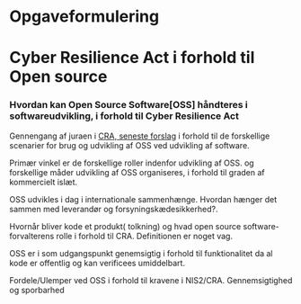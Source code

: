 # Opgaveformulering
# Cyber Resilience Act i forhold til Open source 
### Hvordan kan Open Source Software[OSS] håndteres i softwareudvikling, i forhold til Cyber Resilience Act

Gennengang af juraen i [CRA, seneste forslag](https://www.europarl.europa.eu/doceo/document/TA-9-2024-0130_DA.html) i forhold til de forskellige scenarier for brug og udvikling af OSS ved udvikling af software.

Primær vinkel er de forskellige roller indenfor udvikling af OSS. og forskellige måder udvikling af OSS organiseres, i forhold til graden af kommercielt islæt.

OSS udvikles i dag i internationale sammenhænge. Hvordan hænger det sammen med leverandør og forsyningskædesikkerhed?.

Hvornår bliver kode et produkt( tolkning) og hvad open source software-forvalterens rolle i forhold til CRA. Definitionen er noget vag. 

OSS er i som udgangspunkt genemsigtig i forhold til funktionalitet da al kode er offentlig og kan verificees umiddelbart. 

Fordele/Ulemper ved OSS i forhold til kravene i NIS2/CRA. Gennemsigtighed og sporbarhed  
